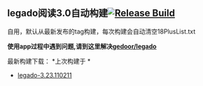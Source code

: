 ## legado阅读3.0自动构建[![Release Build](https://github.com/0x152a/legado-Build/workflows/Build/badge.svg)](https://github.com/0x152a/legado-Build/actions/workflows/build.yml)

自用，默认从最新发布的tag构建，每次构建会自动清空18PlusList.txt

**使用app过程中遇到问题,请到这里解决[gedoor/legado](https://github.com/gedoor/legado/issues)**

 最新构建下载： *上次构建于 *

 * [legado-3.23.110211](https://github.com/0x152a/legado-Build/releases/latest)


